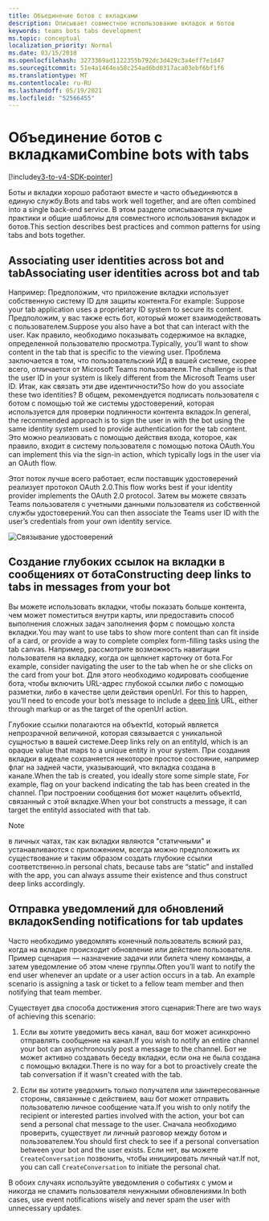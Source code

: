 ```yaml
---
title: Объединение ботов с вкладками
description: Описывает совместное использование вкладок и ботов
keywords: teams bots tabs development
ms.topic: conceptual
localization_priority: Normal
ms.date: 03/15/2018
ms.openlocfilehash: 3273369ad1122355b792dc3d429c3a4eff7e1d47
ms.sourcegitcommit: 51e4a1464ea58c254ad6bd0317aca03ebf6bf1f6
ms.translationtype: MT
ms.contentlocale: ru-RU
ms.lasthandoff: 05/19/2021
ms.locfileid: "52566455"
---
```

# <a name="combine-bots-with-tabs"></a><span data-ttu-id="0696a-104">Объединение ботов с вкладками</span><span class="sxs-lookup"><span data-stu-id="0696a-104">Combine bots with tabs</span></span>

[!include[v3-to-v4-SDK-pointer](~/includes/v3-to-v4-pointer-bots.md)]

<span data-ttu-id="0696a-105">Боты и вкладки хорошо работают вместе и часто объединяются в единую службу.</span><span class="sxs-lookup"><span data-stu-id="0696a-105">Bots and tabs work well together, and are often combined into a single back-end service.</span></span> <span data-ttu-id="0696a-106">В этом разделе описываются лучшие практики и общие шаблоны для совместного использования вкладок и ботов.</span><span class="sxs-lookup"><span data-stu-id="0696a-106">This section describes best practices and common patterns for using tabs and bots together.</span></span>

## <a name="associating-user-identities-across-bot-and-tab"></a><span data-ttu-id="0696a-107">Associating user identities across bot and tab</span><span class="sxs-lookup"><span data-stu-id="0696a-107">Associating user identities across bot and tab</span></span>

<span data-ttu-id="0696a-108">Например: Предположим, что приложение вкладки использует собственную систему ID для защиты контента.</span><span class="sxs-lookup"><span data-stu-id="0696a-108">For example: Suppose your tab application uses a proprietary ID system to secure its content.</span></span> <span data-ttu-id="0696a-109">Предположим, у вас также есть бот, который может взаимодействовать с пользователем.</span><span class="sxs-lookup"><span data-stu-id="0696a-109">Suppose you also have a bot that can interact with the user.</span></span> <span data-ttu-id="0696a-110">Как правило, необходимо показывать содержимое на вкладке, определенной пользователю просмотра.</span><span class="sxs-lookup"><span data-stu-id="0696a-110">Typically, you’ll want to show content in the tab that is specific to the viewing user.</span></span> <span data-ttu-id="0696a-111">Проблема заключается в том, что пользовательский ИД в вашей системе, скорее всего, отличается от Microsoft Teams пользователя.</span><span class="sxs-lookup"><span data-stu-id="0696a-111">The challenge is that the user ID in your system is likely different from the Microsoft Teams user ID.</span></span> <span data-ttu-id="0696a-112">Итак, как связать эти две идентичности?</span><span class="sxs-lookup"><span data-stu-id="0696a-112">So how do you associate these two identities?</span></span>
<span data-ttu-id="0696a-113">В общем, рекомендуется подписать пользователя с ботом с помощью той же системы удостоверений, которая используется для проверки подлинности контента вкладок.</span><span class="sxs-lookup"><span data-stu-id="0696a-113">In general, the recommended approach is to sign the user in with the bot using the same identity system used to provide authentication for the tab content.</span></span> <span data-ttu-id="0696a-114">Это можно реализовать с помощью действия входа, которое, как правило, входит в систему пользователя с помощью потока OAuth.</span><span class="sxs-lookup"><span data-stu-id="0696a-114">You can implement this via the sign-in action, which typically logs in the user via an OAuth flow.</span></span>

<span data-ttu-id="0696a-115">Этот поток лучше всего работает, если поставщик удостоверений реализует протокол OAuth 2.0.</span><span class="sxs-lookup"><span data-stu-id="0696a-115">This flow works best if your identity provider implements the OAuth 2.0 protocol.</span></span> <span data-ttu-id="0696a-116">Затем вы можете связать Teams пользователя с учетными данными пользователя из собственной службы удостоверений.</span><span class="sxs-lookup"><span data-stu-id="0696a-116">You can then associate the Teams user ID with the user’s credentials from your own identity service.</span></span>

   ![Связывание удостоверений](~/assets/images/bots/associating_contexts.png)

## <a name="constructing-deep-links-to-tabs-in-messages-from-your-bot"></a><span data-ttu-id="0696a-118">Создание глубоких ссылок на вкладки в сообщениях от бота</span><span class="sxs-lookup"><span data-stu-id="0696a-118">Constructing deep links to tabs in messages from your bot</span></span>

<span data-ttu-id="0696a-119">Вы можете использовать вкладки, чтобы показать больше контента, чем может поместиться внутри карты, или предоставить способ выполнения сложных задач заполнения форм с помощью холста вкладки.</span><span class="sxs-lookup"><span data-stu-id="0696a-119">You may want to use tabs to show more content than can fit inside of a card, or provide a way to complete complex form-filling tasks using the tab canvas.</span></span> <span data-ttu-id="0696a-120">Например, рассмотрите возможность навигации пользователя на вкладку, когда он щелкнет карточку от бота.</span><span class="sxs-lookup"><span data-stu-id="0696a-120">For example, consider navigating the user to the tab when he or she clicks on the card from your bot.</span></span> <span data-ttu-id="0696a-121">Для этого необходимо кодировать сообщение бота, чтобы включить URL-адрес глубокой ссылки либо с помощью разметки, либо в качестве цели действия openUrl. [](~/concepts/build-and-test/deep-links.md)</span><span class="sxs-lookup"><span data-stu-id="0696a-121">For this to happen, you’ll need to encode your bot’s message to include a [deep link](~/concepts/build-and-test/deep-links.md) URL, either through markup or as the target of the openUrl action.</span></span>

<span data-ttu-id="0696a-122">Глубокие ссылки полагаются на объектId, который является непрозрачной величиной, которая связывается с уникальной сущностью в вашей системе.</span><span class="sxs-lookup"><span data-stu-id="0696a-122">Deep links rely on an entityId, which is an opaque value that maps to a unique entity in your system.</span></span> <span data-ttu-id="0696a-123">При создания вкладки в идеале сохраняется некоторое простое состояние, например флаг на задней части, указывающий, что вкладка создана в канале.</span><span class="sxs-lookup"><span data-stu-id="0696a-123">When the tab is created, you ideally store some simple state, For example, flag on your backend indicating the tab has been created in the channel.</span></span> <span data-ttu-id="0696a-124">При построении сообщения бот может нацелить объектId, связанный с этой вкладке.</span><span class="sxs-lookup"><span data-stu-id="0696a-124">When your bot constructs a message, it can target the entityId associated with that tab.</span></span>

> [!NOTE]
> <span data-ttu-id="0696a-125">в личных чатах, так как вкладки являются "статичными" и устанавливаются с приложением, всегда можно предположить их существование и таким образом создать глубокие ссылки соответственно.</span><span class="sxs-lookup"><span data-stu-id="0696a-125">in personal chats, because tabs are “static” and installed with the app, you can always assume their existence and thus construct deep links accordingly.</span></span>

## <a name="sending-notifications-for-tab-updates"></a><span data-ttu-id="0696a-126">Отправка уведомлений для обновлений вкладок</span><span class="sxs-lookup"><span data-stu-id="0696a-126">Sending notifications for tab updates</span></span>

<span data-ttu-id="0696a-127">Часто необходимо уведомлять конечный пользователь всякий раз, когда на вкладке происходит обновление или действие пользователя. Пример сценария — назначение задачи или билета члену команды, а затем уведомление об этом члене группы.</span><span class="sxs-lookup"><span data-stu-id="0696a-127">Often you’ll want to notify the end user whenever an update or a user action occurs in a tab. An example scenario is assigning a task or ticket to a fellow team member and then notifying that team member.</span></span>

<span data-ttu-id="0696a-128">Существует два способа достижения этого сценария:</span><span class="sxs-lookup"><span data-stu-id="0696a-128">There are two ways of achieving this scenario:</span></span>

1. <span data-ttu-id="0696a-129">Если вы хотите уведомить весь канал, ваш бот может асинхронно отправлять сообщение на канал.</span><span class="sxs-lookup"><span data-stu-id="0696a-129">If you wish to notify an entire channel your bot can asynchronously post a message to the channel.</span></span> <span data-ttu-id="0696a-130">Бот не может активно создавать беседу вкладки, если она не была создана с помощью вкладки.</span><span class="sxs-lookup"><span data-stu-id="0696a-130">There is no way for a bot to proactively create the tab conversation if it wasn't created with the tab.</span></span>

2. <span data-ttu-id="0696a-131">Если вы хотите уведомить только получателя или заинтересованные стороны, связанные с действием, ваш бот может отправить пользователю личное сообщение чата.</span><span class="sxs-lookup"><span data-stu-id="0696a-131">If you wish to only notify the recipient or interested parties involved with the action, your bot can send a personal chat message to the user.</span></span> <span data-ttu-id="0696a-132">Сначала необходимо проверить, существует ли личный разговор между ботом и пользователем.</span><span class="sxs-lookup"><span data-stu-id="0696a-132">You should first check to see if a personal conversation between your bot and the user exists.</span></span> <span data-ttu-id="0696a-133">Если нет, вы можете `CreateConversation` позвонить, чтобы инициировать личный чат.</span><span class="sxs-lookup"><span data-stu-id="0696a-133">If not, you can call `CreateConversation` to initiate the personal chat.</span></span>

<span data-ttu-id="0696a-134">В обоих случаях используйте уведомления о событиях с умом и никогда не спамить пользователя ненужными обновлениями.</span><span class="sxs-lookup"><span data-stu-id="0696a-134">In both cases, use event notifications wisely and never spam the user with unnecessary updates.</span></span>
